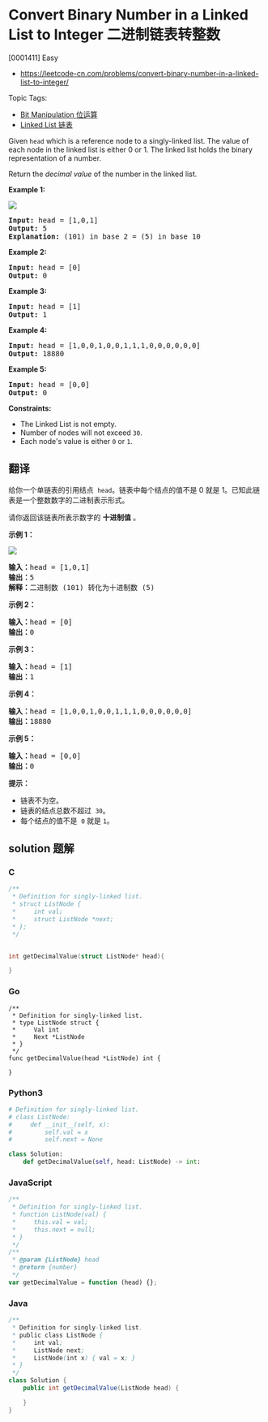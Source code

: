 # Convert Binary Number in a Linked List to Integer 二进制链表转整数

[0001411] Easy

- https://leetcode-cn.com/problems/convert-binary-number-in-a-linked-list-to-integer/

Topic Tags:

- [Bit Manipulation 位运算](https://leetcode-cn.com/tag/bit-manipulation/)
- [Linked List 链表](https://leetcode-cn.com/tag/linked-list/)

Given `head` which is a reference node to a singly-linked list. The value of each node in the linked list is either 0 or 1. The linked list holds the binary representation of a number.

Return the _decimal value_ of the number in the linked list.

**Example 1:**

![](https://assets.leetcode.com/uploads/2019/12/05/graph-1.png)

<pre><strong>Input:</strong> head = [1,0,1]
<strong>Output:</strong> 5
<strong>Explanation:</strong> (101) in base 2 = (5) in base 10
</pre>

**Example 2:**

<pre><strong>Input:</strong> head = [0]
<strong>Output:</strong> 0
</pre>

**Example 3:**

<pre><strong>Input:</strong> head = [1]
<strong>Output:</strong> 1
</pre>

**Example 4:**

<pre><strong>Input:</strong> head = [1,0,0,1,0,0,1,1,1,0,0,0,0,0,0]
<strong>Output:</strong> 18880
</pre>

**Example 5:**

<pre><strong>Input:</strong> head = [0,0]
<strong>Output:</strong> 0
</pre>

**Constraints:**

- The Linked List is not empty.
- Number of nodes will not exceed `30`.
- Each node's value is either `0` or `1`.

## 翻译

给你一个单链表的引用结点  `head`。链表中每个结点的值不是 0 就是 1。已知此链表是一个整数数字的二进制表示形式。

请你返回该链表所表示数字的 **十进制值** 。

**示例 1：**

![](https://assets.leetcode-cn.com/aliyun-lc-upload/uploads/2019/12/15/graph-1.png)

<pre><strong>输入：</strong>head = [1,0,1]
<strong>输出：</strong>5
<strong>解释：</strong>二进制数 (101) 转化为十进制数 (5)
</pre>

**示例 2：**

<pre><strong>输入：</strong>head = [0]
<strong>输出：</strong>0
</pre>

**示例 3：**

<pre><strong>输入：</strong>head = [1]
<strong>输出：</strong>1
</pre>

**示例 4：**

<pre><strong>输入：</strong>head = [1,0,0,1,0,0,1,1,1,0,0,0,0,0,0]
<strong>输出：</strong>18880
</pre>

**示例 5：**

<pre><strong>输入：</strong>head = [0,0]
<strong>输出：</strong>0
</pre>

**提示：**

- 链表不为空。
- 链表的结点总数不超过  `30`。
- 每个结点的值不是  `0` 就是 `1`。

## solution 题解

### C

```c
/**
 * Definition for singly-linked list.
 * struct ListNode {
 *     int val;
 *     struct ListNode *next;
 * };
 */


int getDecimalValue(struct ListNode* head){

}


```

### Go

```golang
/**
 * Definition for singly-linked list.
 * type ListNode struct {
 *     Val int
 *     Next *ListNode
 * }
 */
func getDecimalValue(head *ListNode) int {

}
```

### Python3

```python
# Definition for singly-linked list.
# class ListNode:
#     def __init__(self, x):
#         self.val = x
#         self.next = None

class Solution:
    def getDecimalValue(self, head: ListNode) -> int:

```

### JavaScript

```javascript
/**
 * Definition for singly-linked list.
 * function ListNode(val) {
 *     this.val = val;
 *     this.next = null;
 * }
 */
/**
 * @param {ListNode} head
 * @return {number}
 */
var getDecimalValue = function (head) {};
```

### Java

```java
/**
 * Definition for singly-linked list.
 * public class ListNode {
 *     int val;
 *     ListNode next;
 *     ListNode(int x) { val = x; }
 * }
 */
class Solution {
    public int getDecimalValue(ListNode head) {

    }
}
```
